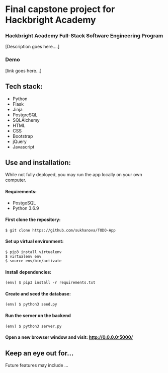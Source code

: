 # Final capstone project for Hackbright Academy


### Hackbright Academy Full-Stack Software Engineering Program

[Description goes here....]

###  Demo

 [link goes here...] 



## Tech stack:
  * Python 
  * Flask
  * Jinja
  * PostgreSQL
  * SQLAlchemy
  * HTML
  * CSS
  * Bootstrap
  * jQuery
  * Javascript

## Use and installation:
  While not fully deployed, you may run the app locally on your own computer.

#### Requirements:
  * PostgeSQL
  * Python 3.6.9


#### First clone the repository:
  ```
  $ git clone https://github.com/sukhanova/TODO-App
  ```

#### Set up virtual environment:
  ```
  $ pip3 install virtualenv 
  $ virtualenv env 
  $ source env/bin/activate
  ```

#### Install dependencies:
  ```
  (env) $ pip3 install -r requirements.txt
  ```

#### Create and seed the database: 
  ```
  (env) $ python3 seed.py
  ```

#### Run the server on the backend
  ```
  (env) $ python3 server.py
  ```

#### Open a new browser window and visit: http://0.0.0.0:5000/




## Keep an eye out for...
Future features may include ... 

